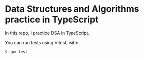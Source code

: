 # Data Structures and Algorithms practice in TypeScript


In this repo, I practice DSA in TypeScript.



You can run tests using Vitest, with:

```cmd
$ npm test
```